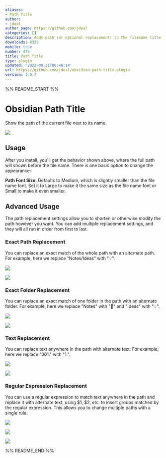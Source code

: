 ```yaml
---
aliases:
- Path Title
author:
- jdeal
author_page: https://github.com/jdeal
categories: []
description: Adds path (or optional replacement) to the filename title of each pane
downloads: 8329
mobile: true
number: 475
title: Path Title
type: plugin
updated: '2022-09-21T06:46:14'
url: https://github.com/jdeal/obsidian-path-title-plugin
version: 1.0.7
---
```


%% README_START %%

# Obsidian Path Title

Show the path of the current file next to its name.

![](https://cdn.zappy.app/2480008e89fcb8b9ca52eacaf7022f8b.png)

## Usage

After you install, you'll get the behavior shown above, where the full path will shown before the file name. There is one basic option to change the appearance:

**Path Font Size:** Defaults to Medium, which is slightly smaller than the file name font. Set it to Large to make it the same size as the file name font or Small to make it even smaller.

## Advanced Usage

The path replacement settings allow you to shorten or otherwise modify the path however you want. You can add multiple replacement settings, and they will all run in order from first to last.

### Exact Path Replacement

You can replace an exact match of the whole path with an alternate path. For example, here we replace "Notes/Ideas" with "💡".

![](https://cdn.zappy.app/c7c80545823b131908a173aff455059a.png)

![](https://cdn.zappy.app/b3f04d7599f777aba73faf432df023de.png)

### Exact Folder Replacement

You can replace an exact match of one folder in the path with an alternate folder. For example, here we replace "Notes" with "📝" and "Ideas" with "💡".

![](https://cdn.zappy.app/44c39537ea4aef649577a854a335f92c.png)

![](https://cdn.zappy.app/2ebeb35ecd46ce5325f071323f9f8e66.png)

### Text Replacement

You can replace text anywhere in the path with alternate text. For example, here we replace "001." with "1.".

![](https://cdn.zappy.app/54641a2295ecde28d2b3ab08d43f074e.png)

![](https://cdn.zappy.app/1ce42f3bce22a390ffb31bf218e5a61b.png)

### Regular Expression Replacement

You can use a regular expression to match text anywhere in the path and replace it with alternate text, using $1, $2, etc. to insert groups matched by the regular expression. This allows you to change multiple paths with a single rule.

![](https://cdn.zappy.app/4a49fc9af3368e517121c63a2c7274ad.png)

![](https://cdn.zappy.app/1ce42f3bce22a390ffb31bf218e5a61b.png)

![](https://cdn.zappy.app/8ca611abe0aefcac318ec13c149a6c11.png)


%% README_END %%